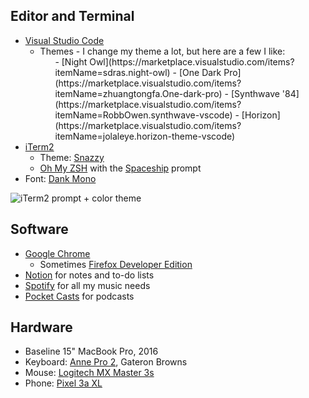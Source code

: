 ## Editor and Terminal

- [Visual Studio Code](https://code.visualstudio.com/)
  - Themes - I change my theme a lot, but here are a few I like:
    <ul>
    - [Night Owl](https://marketplace.visualstudio.com/items?itemName=sdras.night-owl)
    - [One Dark Pro](https://marketplace.visualstudio.com/items?itemName=zhuangtongfa.One-dark-pro)
    - [Synthwave '84](https://marketplace.visualstudio.com/items?itemName=RobbOwen.synthwave-vscode)
    - [Horizon](https://marketplace.visualstudio.com/items?itemName=jolaleye.horizon-theme-vscode)
    </ul>
- [iTerm2](https://iterm2.com/)
  - Theme: [Snazzy](https://github.com/sindresorhus/iterm2-snazzy)
  - [Oh My ZSH](https://ohmyz.sh/) with the [Spaceship](https://github.com/denysdovhan/spaceship-prompt) prompt
- Font: [Dank Mono](https://dank.sh/)

![iTerm2 prompt + color theme](/images/terminal-screenshot.png)

## Software

- [Google Chrome](https://www.google.com/chrome/)
  - Sometimes [Firefox Developer Edition](https://www.mozilla.org/en-US/firefox/developer/)
- [Notion](https://www.notion.so/) for notes and to-do lists
- [Spotify](https://www.spotify.com/us/) for all my music needs
- [Pocket Casts](https://www.pocketcasts.com/) for podcasts

## Hardware

- Baseline 15" MacBook Pro, 2016
- Keyboard: [Anne Pro 2](https://annepro2.com/), Gateron Browns
- Mouse: [Logitech MX Master 3s](https://www.logitech.com/en-us/product/mx-master-3)
- Phone: [Pixel 3a XL](https://store.google.com/us/product/pixel_3a)
